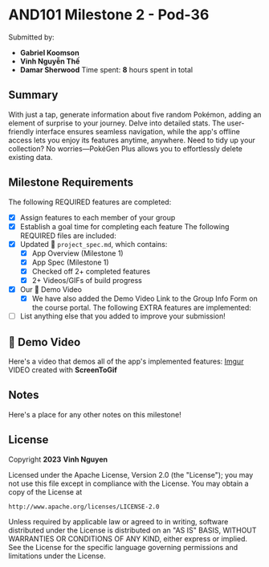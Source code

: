# AND101 Milestone 2 - **Pod-36**
Submitted by:
- **Gabriel Koomson**
- **Vinh Nguyễn Thế**
- **Damar Sherwood**
Time spent: **8** hours spent in total
## Summary
With just a tap, generate information about five random Pokémon, adding an element of surprise to your journey. Delve into detailed stats. The user-friendly interface ensures seamless navigation, while the app's offline access lets you enjoy its features anytime, anywhere. Need to tidy up your collection? No worries—PokéGen Plus allows you to effortlessly delete existing data.
## Milestone Requirements
The following REQUIRED features are completed:
- [X] Assign features to each member of your group
- [X] Establish a goal time for completing each feature
The following REQUIRED files are included:
- [X] Updated :page_facing_up: `project_spec.md`, which contains:
  - [X] App Overview (Milestone 1)
  - [X] App Spec (Milestone 1)
  - [X] Checked off 2+ completed features
  - [X] 2+ Videos/GIFs of build progress
- [X] Our :movie_camera: Demo Video
  - [X] We have also added the Demo Video Link to the Group Info Form on the course portal.
The following EXTRA features are implemented:
- [ ] List anything else that you added to improve your submission!
## :movie_camera: Demo Video
Here's a video that demos all of the app's implemented features:
[Imgur](https://i.imgur.com/of2JglQ.gifv)
VIDEO created with **ScreenToGif**
## Notes
Here's a place for any other notes on this milestone!

## License

Copyright **2023** **Vinh Nguyen**

Licensed under the Apache License, Version 2.0 (the "License");
you may not use this file except in compliance with the License.
You may obtain a copy of the License at

    http://www.apache.org/licenses/LICENSE-2.0

Unless required by applicable law or agreed to in writing, software
distributed under the License is distributed on an "AS IS" BASIS,
WITHOUT WARRANTIES OR CONDITIONS OF ANY KIND, either express or implied.
See the License for the specific language governing permissions and
limitations under the License.
